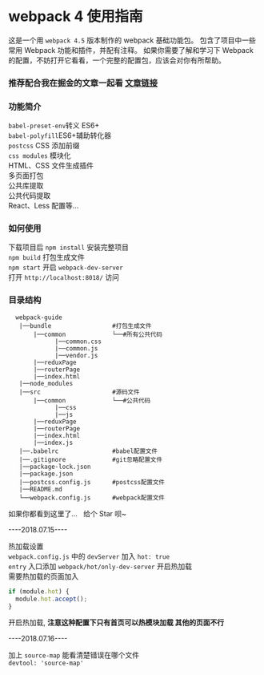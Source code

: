 # webpack 4 使用指南

这是一个用 `webpack 4.5` 版本制作的 webpack 基础功能包。
包含了项目中一些常用 Webpack 功能和插件，并配有注释。
如果你需要了解和学习下 Webpack 的配置，不妨打开它看看，一个完整的配置包，应该会对你有所帮助。

### 推荐配合我在掘金的文章一起看 [文章链接](https://juejin.im/post/5ad1ef5d518825556534f137)

### 功能简介

`babel-preset-env`转义 ES6+ <br>
`babel-polyfill`ES6+辅助转化器 <br>
`postcss` CSS 添加前缀 <br>
`css modules` 模块化 <br>
HTML、CSS 文件生成插件 <br>
多页面打包 <br>
公共库提取 <br>
公共代码提取 <br>
React、Less 配置等...

### 如何使用

下载项目后 `npm install` 安装完整项目 <br>
`npm build` 打包生成文件 <br>
`npm start` 开启 `webpack-dev-server` <br>
打开 `http://localhost:8018/` 访问

### 目录结构

```
  webpack-guide
   |──bundle                 #打包生成文件
       |──common             └──#所有公共代码
             |──common.css
             |──common.js
             |──vendor.js
       |──reduxPage
       |──routerPage
       |──index.html
   |──node_modules
   |──src                    #源码文件
       |──common             └──#公共代码
             |──css
             |──js
       |──reduxPage
       |──routerPage
       |──index.html
       |──index.js
   |──.babelrc               #babel配置文件
   |──.gitignore             #git忽略配置文件
   |──package-lock.json
   |──package.json
   |──postcss.config.js      #postcss配置文件
   |──README.md
   └──webpack.config.js      #webpack配置文件
```

如果你都看到这里了...   给个 Star 呗~

----2018.07.15----

热加载设置 <br>
`webpack.config.js` 中的 `devServer` 加入 `hot: true` <br>
`entry` 入口添加 `webpack/hot/only-dev-server` 开启热加载 <br>
需要热加载的页面加入

```js
if (module.hot) {
  module.hot.accept();
}
```

开启热加载, **注意这种配置下只有首页可以热模块加载 其他的页面不行**

----2018.07.16----

加上 `source-map` 能看清楚错误在哪个文件 <br>
`devtool: 'source-map'`
